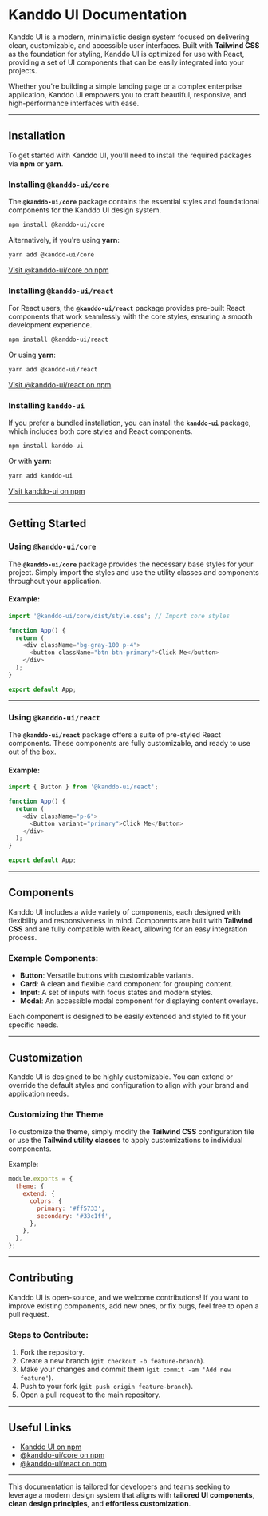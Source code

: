 # Kanddo UI Documentation

Kanddo UI is a modern, minimalistic design system focused on delivering clean, customizable, and accessible user interfaces. Built with **Tailwind CSS** as the foundation for styling, Kanddo UI is optimized for use with React, providing a set of UI components that can be easily integrated into your projects.

Whether you're building a simple landing page or a complex enterprise application, Kanddo UI empowers you to craft beautiful, responsive, and high-performance interfaces with ease.

---

## Installation

To get started with Kanddo UI, you’ll need to install the required packages via **npm** or **yarn**.

### Installing `@kanddo-ui/core`
The **`@kanddo-ui/core`** package contains the essential styles and foundational components for the Kanddo UI design system.

```bash
npm install @kanddo-ui/core
```

Alternatively, if you're using **yarn**:

```bash
yarn add @kanddo-ui/core
```

[Visit @kanddo-ui/core on npm](https://www.npmjs.com/package/@kanddo-ui/core)

### Installing `@kanddo-ui/react`
For React users, the **`@kanddo-ui/react`** package provides pre-built React components that work seamlessly with the core styles, ensuring a smooth development experience.

```bash
npm install @kanddo-ui/react
```

Or using **yarn**:

```bash
yarn add @kanddo-ui/react
```

[Visit @kanddo-ui/react on npm](https://www.npmjs.com/package/@kanddo-ui/react)

### Installing `kanddo-ui`
If you prefer a bundled installation, you can install the **`kanddo-ui`** package, which includes both core styles and React components.

```bash
npm install kanddo-ui
```

Or with **yarn**:

```bash
yarn add kanddo-ui
```

[Visit kanddo-ui on npm](https://www.npmjs.com/package/kanddo-ui)

---

## Getting Started

### Using `@kanddo-ui/core`

The **`@kanddo-ui/core`** package provides the necessary base styles for your project. Simply import the styles and use the utility classes and components throughout your application.

#### Example:

```javascript
import '@kanddo-ui/core/dist/style.css'; // Import core styles

function App() {
  return (
    <div className="bg-gray-100 p-4">
      <button className="btn btn-primary">Click Me</button>
    </div>
  );
}

export default App;
```

---

### Using `@kanddo-ui/react`

The **`@kanddo-ui/react`** package offers a suite of pre-styled React components. These components are fully customizable, and ready to use out of the box.

#### Example:

```javascript
import { Button } from '@kanddo-ui/react';

function App() {
  return (
    <div className="p-6">
      <Button variant="primary">Click Me</Button>
    </div>
  );
}

export default App;
```

---

## Components

Kanddo UI includes a wide variety of components, each designed with flexibility and responsiveness in mind. Components are built with **Tailwind CSS** and are fully compatible with React, allowing for an easy integration process.

### Example Components:
- **Button**: Versatile buttons with customizable variants.
- **Card**: A clean and flexible card component for grouping content.
- **Input**: A set of inputs with focus states and modern styles.
- **Modal**: An accessible modal component for displaying content overlays.

Each component is designed to be easily extended and styled to fit your specific needs.

---

## Customization

Kanddo UI is designed to be highly customizable. You can extend or override the default styles and configuration to align with your brand and application needs.

### Customizing the Theme
To customize the theme, simply modify the **Tailwind CSS** configuration file or use the **Tailwind utility classes** to apply customizations to individual components.

Example:

```javascript
module.exports = {
  theme: {
    extend: {
      colors: {
        primary: '#ff5733',
        secondary: '#33c1ff',
      },
    },
  },
};
```

---

## Contributing

Kanddo UI is open-source, and we welcome contributions! If you want to improve existing components, add new ones, or fix bugs, feel free to open a pull request.

### Steps to Contribute:

1. Fork the repository.
2. Create a new branch (`git checkout -b feature-branch`).
3. Make your changes and commit them (`git commit -am 'Add new feature'`).
4. Push to your fork (`git push origin feature-branch`).
5. Open a pull request to the main repository.

---

## Useful Links

- [Kanddo UI on npm](https://www.npmjs.com/package/kanddo-ui)
- [@kanddo-ui/core on npm](https://www.npmjs.com/package/@kanddo-ui/core)
- [@kanddo-ui/react on npm](https://www.npmjs.com/package/@kanddo-ui/react)

---

This documentation is tailored for developers and teams seeking to leverage a modern design system that aligns with **tailored UI components**, **clean design principles**, and **effortless customization**.
